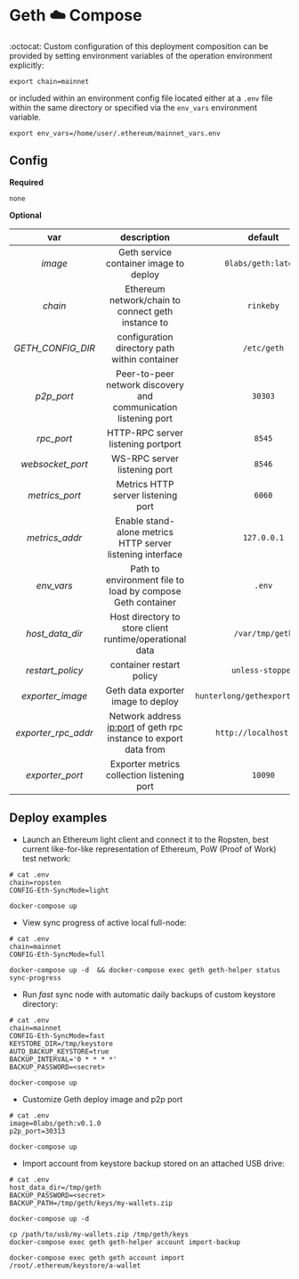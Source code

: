 # Geth :cloud: Compose

:octocat: Custom configuration of this deployment composition can be provided by setting environment variables of the operation environment explicitly:

`export chain=mainnet`

or included within an environment config file located either at a `.env` file within the same directory or specified via the `env_vars` environment variable.

`export env_vars=/home/user/.ethereum/mainnet_vars.env`

## Config


**Required**

`none`

**Optional**

| var | description | default |
| :---: | :---: | :---: |
| *image* | Geth service container image to deploy | `0labs/geth:latest` |
| *chain* | Ethereum network/chain to connect geth instance to | `rinkeby` |
| *GETH_CONFIG_DIR* | configuration directory path within container | `/etc/geth` |
| *p2p_port* | Peer-to-peer network discovery and communication listening port | `30303` |
| *rpc_port* | HTTP-RPC server listening portport | `8545` |
| *websocket_port* | WS-RPC server listening port | `8546` |
| *metrics_port* | Metrics HTTP server listening port | `6060` |
| *metrics_addr* | Enable stand-alone metrics HTTP server listening interface | `127.0.0.1` |
| *env_vars* | Path to environment file to load by compose Geth container | `.env` |
| *host_data_dir* | Host directory to store client runtime/operational data | `/var/tmp/geth` |
| *restart_policy* | container restart policy | `unless-stopped` |
| *exporter_image* | Geth data exporter image to deploy | `hunterlong/gethexporter:latest` |
| *exporter_rpc_addr* | Network address <ip:port> of geth rpc instance to export data from | `http://localhost:8545` |
| *exporter_port* | Exporter metrics collection listening port | `10090` |

## Deploy examples

* Launch an Ethereum light client and connect it to the Ropsten, best current like-for-like representation of Ethereum, PoW (Proof of Work) test network:
```
# cat .env
chain=ropsten
CONFIG-Eth-SyncMode=light

docker-compose up
```

* View sync progress of active local full-node:
```
# cat .env
chain=mainnet
CONFIG-Eth-SyncMode=full

docker-compose up -d  && docker-compose exec geth geth-helper status sync-progress
```

* Run *fast* sync node with automatic daily backups of custom keystore directory:
```
# cat .env
chain=mainnet
CONFIG-Eth-SyncMode=fast
KEYSTORE_DIR=/tmp/keystore
AUTO_BACKUP_KEYSTORE=true
BACKUP_INTERVAL='0 * * * *'
BACKUP_PASSWORD=<secret>

docker-compose up
```

* Customize Geth deploy image and p2p port
```
# cat .env
image=0labs/geth:v0.1.0
p2p_port=30313

docker-compose up
```

* Import account from keystore backup stored on an attached USB drive:
```
# cat .env
host_data_dir=/tmp/geth
BACKUP_PASSWORD=<secret>
BACKUP_PATH=/tmp/geth/keys/my-wallets.zip

docker-compose up -d

cp /path/to/usb/my-wallets.zip /tmp/geth/keys
docker-compose exec geth geth-helper account import-backup

docker-compose exec geth geth account import /root/.ethereum/keystore/a-wallet
```
